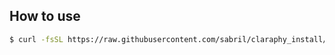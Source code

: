 ## How to use

~~~ sh
$ curl -fsSL https://raw.githubusercontent.com/sabril/claraphy_install/master/install | bash
~~~